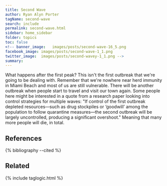 ```yaml
---
title: Second Wave
author: Ryan Alyn Porter
tagName: second-wave
search: include
permalink: second-wave.html
sidebar: home_sidebar
folder: topics
toc: false
<!-- banner_image:   images/posts/second-wave-16_5.png
facebook_image: images/posts/second-wave-1_1.png
twitter_image:  images/posts/second-wavey-1_1.png -->
summary:
---
```


What happens after the first peak?  This isn't the first outbreak that we're going to be dealing with.  Remember that we're nowhere near herd immunity in Miami Beach and most of us are still vulnerable. There will be another outbreak when people start to travel and visit our town again.  Some people here might be interested in a quote from a research paper looking into control strategies for multiple waves: "If control of the first outbreak depleted resources—such as drug stockpiles or ‘goodwill’ among the population to follow quarantine measures—the second outbreak will be largely uncontrolled, producing a significant overshoot."  Meaning that many more people will die, in total.

## References

{% bibliography --cited %}

## Related

{% include taglogic.html %}
